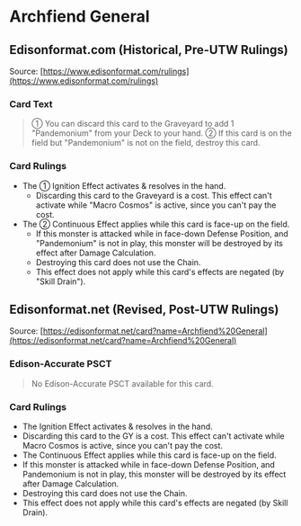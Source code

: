 # Archfiend General

## Edisonformat.com (Historical, Pre-UTW Rulings)

Source: [https://www.edisonformat.com/rulings](https://www.edisonformat.com/rulings)

### Card Text

> ① You can discard this card to the Graveyard to add 1 "Pandemonium" from your Deck to your hand. ② If this card is on the field but "Pandemonium" is not on the field, destroy this card.

### Card Rulings

*   The ① Ignition Effect activates & resolves in the hand.
    *   Discarding this card to the Graveyard is a cost. This effect can't activate while "Macro Cosmos" is active, since you can't pay the cost.
*   The ② Continuous Effect applies while this card is face-up on the field.
    *   If this monster is attacked while in face-down Defense Position, and "Pandemonium" is not in play, this monster will be destroyed by its effect after Damage Calculation.
    *   Destroying this card does not use the Chain.
    *   This effect does not apply while this card's effects are negated (by "Skill Drain").

## Edisonformat.net (Revised, Post-UTW Rulings)

Source: [https://edisonformat.net/card?name=Archfiend%20General](https://edisonformat.net/card?name=Archfiend%20General)

### Edison-Accurate PSCT

> No Edison-Accurate PSCT available for this card.

### Card Rulings

*   The Ignition Effect activates & resolves in the hand.
*   Discarding this card to the GY is a cost. This effect can't activate while Macro Cosmos is active, since you can't pay the cost.
*   The Continuous Effect applies while this card is face-up on the field.
*   If this monster is attacked while in face-down Defense Position, and Pandemonium is not in play, this monster will be destroyed by its effect after Damage Calculation.
*   Destroying this card does not use the Chain.
*   This effect does not apply while this card's effects are negated (by Skill Drain).
            